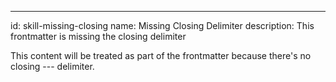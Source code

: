 ---
id: skill-missing-closing
name: Missing Closing Delimiter
description: This frontmatter is missing the closing delimiter

This content will be treated as part of the frontmatter
because there's no closing --- delimiter.
